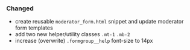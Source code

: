 ### Changed

- create reusable `moderator_form.html` snippet and update moderator form templates
- add two new helper/utility classes `.mt-1` `.mb-2`
- increase (overwrite) `.formgroup__help` font-size to 14px